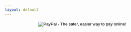 ```yaml
---
layout: default
---
```


<form action="https://www.paypal.com/cgi-bin/webscr" method="post" style="text-align: center; " mce_style="text-align: center; ">
<input type="hidden" name="cmd" value="_s-xclick">
<input type="hidden" name="hosted_button_id" value="TNVXRPWR5SLLS">
<input type="image" src="https://www.paypalobjects.com/en_US/i/btn/btn_donateCC_LG.gif" mce_src="https://www.paypalobjects.com/en_US/i/btn/btn_donateCC_LG.gif" border="0" name="submit" alt="PayPal - The safer, easier way to pay online!">
<img alt="" border="0" src="https://www.paypalobjects.com/en_US/i/scr/pixel.gif" mce_src="https://www.paypalobjects.com/en_US/i/scr/pixel.gif" width="6" height="6">
</form>
